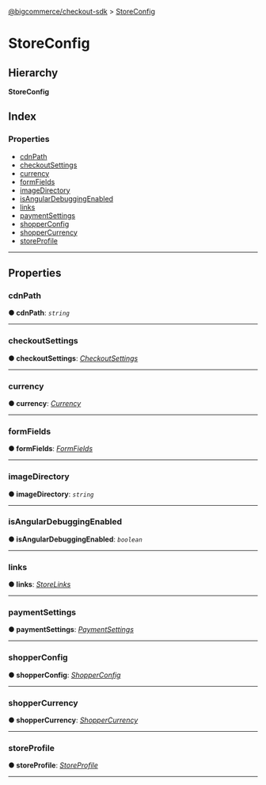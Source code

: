 [@bigcommerce/checkout-sdk](../README.md) > [StoreConfig](../interfaces/storeconfig.md)

# StoreConfig

## Hierarchy

**StoreConfig**

## Index

### Properties

* [cdnPath](storeconfig.md#cdnpath)
* [checkoutSettings](storeconfig.md#checkoutsettings)
* [currency](storeconfig.md#currency)
* [formFields](storeconfig.md#formfields)
* [imageDirectory](storeconfig.md#imagedirectory)
* [isAngularDebuggingEnabled](storeconfig.md#isangulardebuggingenabled)
* [links](storeconfig.md#links)
* [paymentSettings](storeconfig.md#paymentsettings)
* [shopperConfig](storeconfig.md#shopperconfig)
* [shopperCurrency](storeconfig.md#shoppercurrency)
* [storeProfile](storeconfig.md#storeprofile)

---

## Properties

<a id="cdnpath"></a>

###  cdnPath

**● cdnPath**: *`string`*

___
<a id="checkoutsettings"></a>

###  checkoutSettings

**● checkoutSettings**: *[CheckoutSettings](checkoutsettings.md)*

___
<a id="currency"></a>

###  currency

**● currency**: *[Currency](currency.md)*

___
<a id="formfields"></a>

###  formFields

**● formFields**: *[FormFields](formfields.md)*

___
<a id="imagedirectory"></a>

###  imageDirectory

**● imageDirectory**: *`string`*

___
<a id="isangulardebuggingenabled"></a>

###  isAngularDebuggingEnabled

**● isAngularDebuggingEnabled**: *`boolean`*

___
<a id="links"></a>

###  links

**● links**: *[StoreLinks](storelinks.md)*

___
<a id="paymentsettings"></a>

###  paymentSettings

**● paymentSettings**: *[PaymentSettings](paymentsettings.md)*

___
<a id="shopperconfig"></a>

###  shopperConfig

**● shopperConfig**: *[ShopperConfig](shopperconfig.md)*

___
<a id="shoppercurrency"></a>

###  shopperCurrency

**● shopperCurrency**: *[ShopperCurrency](shoppercurrency.md)*

___
<a id="storeprofile"></a>

###  storeProfile

**● storeProfile**: *[StoreProfile](storeprofile.md)*

___

